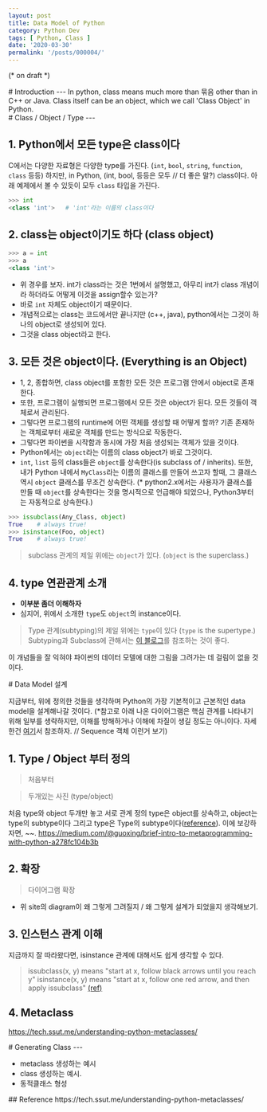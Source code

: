 ```yaml
---
layout: post
title: Data Model of Python
category: Python Dev
tags: [ Python, Class ]
date: '2020-03-30'
permalink: '/posts/000004/'
---
```


(* on draft *)
<div id="Introduction"></div>
# Introduction
---
In python, class means much more than 묶음 other than in C++ or Java.
Class itself can be an object, which we call 'Class Object' in Python. 
<!-- more -->

<div id="ClassTypeObject"></div>
# Class / Object / Type
---

## 1. Python에서 모든 type은 class이다

C에서는 다양한 자료형은 다양한 type를 가진다. (`int`, `bool`, `string`, `function`, `class` 등등)
하지만, in Python, (int, bool, 등등은 모두 // 더 좋은 말?) class이다. 아래 예제에서 볼 수 있듯이 모두 `class` 타입을 가진다. 
```python
>>> int
<class 'int'>   # 'int'라는 이름의 class이다
```

## 2. class는 object이기도 하다 (class object)

```python 
>>> a = int    
>>> a           
<class 'int'>
```
- 위 경우를 보자. int가 class라는 것은 1번에서 설명했고, 아무리 int가 class 개념이라 하더라도 어떻게 이것을 assign할수 있는가?
- 바로 `int` 자체도 object이기 때문이다.
- 개념적으로는 class는 코드에서만 끝나지만 (c++, java), python에서는 그것이 하나의 object로 생성되어 있다.
- 그것을 class object라고 한다.

## 3. 모든 것은 object이다. (Everything is an Object)

- 1, 2, 종합하면, class object를 포함한 모든 것은 프로그램 안에서 object로 존재한다.
- 또한, 프로그램이 실행되면 프로그램에서 모든 것은 object가 된다. 모든 것들이 객체로서 관리된다.
- 그렇다면 프로그램의 runtime에 어떤 객체를 생성할 때 어떻게 할까? 기존 존재하는 객체로부터 새로운 객체를 만드는 방식으로 작동한다.
- 그렇다면 파이썬을 시작함과 동시에 가장 처음 생성되는 객체가 있을 것이다.
- Python에서는 `object`라는 이름의 class object가 바로 그것이다.
- `int`, `list` 등의 class들은 `object`를 상속한다(is subclass of / inherits). 또한, 내가 Python 내에서 `MyClass`라는 이름의 클래스를 만들어 쓰고자 할때, 그 클래스 역시 `object` 클래스를 무조건 상속한다. (* python2.x에서는 사용자가 클래스를 만들 때 `object`를 상속한다는 것을 명시적으로 언급해야 되었으나, Python3부터는 자동적으로 상속한다.)

```python
>>> issubclass(Any_Class, object)
True    # always true!
>>> isinstance(Foo, object)
True    # always true!
```

> subclass 관계의 제일 위에는 `object`가 있다. (`object` is the superclass.) 

## 4. type 연관관계 소개
- **이부분 좀더 이해하자**
- 심지어, 위에서 소개한 `type`도 `object`의 instance이다.

> Type 관계(subtyping)의 제일 위에는 `type`이 있다 (`type` is the supertype.)
> Subtyping과 Subclass에 관해서는 [이 블로그](https://epicdevsold.tistory.com/177)를 참조하는 것이 좋다.


이 개념들을 잘 익혀야 파이썬의 데이터 모델에 대한 그림을 그려가는 데 걸림이 없을 것이다.

<div id="DataModel"></div>
# Data Model 설계

지금부터, 위에 정의한 것들을 생각하며 Python의 가장 기본적이고 근본적인 data model을 설계해나갈 것이다.
(*참고로 아래 나온 다이어그램은 핵심 관계를 나타내기 위해 일부를 생략하지만, 이해를 방해하거나 이해에 차질이 생길 정도는 아니이다. 자세한건 [여기](https://www.google.com/search?sxsrf=ALeKk00MHHGGFBKf8SZ6vtessG6tmdE9ZQ:1585669435637&q=python+builtin+type+hierarchy&tbm=isch&source=univ&sa=X&ved=2ahUKEwjU0cT7hsXoAhXKc3AKHZsKD68QsAR6BAgJEAE&biw=960&bih=895#imgrc=3ZJTDlURtdVvWM)서 참조하자. // Sequence 객체 이런거 보기)

## 1. Type / Object 부터 정의
> 처음부터

> 두개있는 사진 (type/object)
> 
처음 type와 object 두개만 놓고 서로 관계 정의
type은 object를 상속하고, object는 type의 subtype이다
그리고 type은 Type의 subtype이다([reference](https://python.flowdas.com/reference/datamodel.html#the-standard-type-hierarchy)). 이에 보강하자면, ~~.
https://medium.com/@guoxing/brief-intro-to-metaprogramming-with-python-a278fc104b3b

## 2. 확장
>다이어그램 확장

- 위 site의 diagram이 왜 그렇게 그려질지 / 왜 그렇게 설계가 되었을지 생각해보기.

## 3. 인스턴스 관계 이해
지금까지 잘 따라왔다면, isinstance 관계에 대해서도 쉽게 생각할 수 있다.

> issubclass(x, y) means "start at x, follow black arrows until you reach y"
> isinstance(x, y) means "start at x, follow one red arrow, and then apply issubclass"
> [(ref)](https://stackoverflow.com/questions/44329238/python-data-model-subclass-vs-instance)

## 4. Metaclass
https://tech.ssut.me/understanding-python-metaclasses/




<div id="Generating Class"></div>
# Generating Class
---

- metaclass 생성하는 예시
- class 생성하는 예시.
- 동적클래스 형성


<div id="Reference"></div>
## Reference
https://tech.ssut.me/understanding-python-metaclasses/

